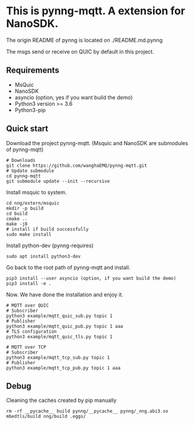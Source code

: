 This is pynng-mqtt. A extension for NanoSDK.
==============

The origin README of pynng is located on ./README.md.pynng

The msgs send or receive on QUIC by default in this project.

Requirements
-----

+ MsQuic
+ NanoSDK
+ asyncio (option, yes if you want build the demo)
+ Python3 version >= 3.6
+ Python3-pip

Quick start
-----

Download the project pynng-mqtt. (Msquic and NanoSDK are submodules of pynng-mqtt)

```
# Downloads
git clone https://github.com/wanghaEMQ/pynng-mqtt.git
# Update submodule
cd pynng-mqtt
git submodule update --init --recursive
```

Install msquic to system.

```
cd nng/extern/msquic
mkdir -p build
cd build
cmake ..
make -j8
# install if build successfully
sudo make install
```

Install python-dev (pynng-requires)

```
sudo apt install python3-dev
```

Go back to the root path of pynng-mqtt and install.

```
pip3 install --user asyncio (option, if you want build the demo)
pip3 install -e .
```

Now. We have done the installation and enjoy it.

```
# MQTT over QUIC
# Subscriber
python3 example/mqtt_quic_sub.py topic 1
# Publisher
python3 example/mqtt_quic_pub.py topic 1 aaa
# TLS configuration
python3 example/mqtt_quic_tls.py topic 1
```

```
# MQTT over TCP
# Subscriber
python3 example/mqtt_tcp_sub.py topic 1
# Publisher
python3 example/mqtt_tcp_pub.py topic 1 aaa
```

Debug
-----

Cleaning the caches created by pip manually
```
rm -rf __pycache__ build pynng/__pycache__ pynng/_nng.abi3.so mbedtls/build nng/build .eggs/
```
